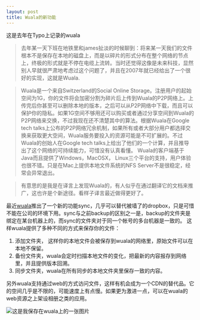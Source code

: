 ```yaml
---
layout: post
title: Wuala的新功能
---
```


这是去年在Typo上记录的wuala
>去年某一天下班在地铁里和james扯淡的时候聊到：将来某一天我们的文件根本不是保存在本地的磁盘上，而是以碎片的形式分布在整个网络的节点上，终极的形式就是不停在电缆上流转。当时还觉得这像是未来科技，显然别人早就很严肃地考虑过这个问题了，并且在2007年就已经给出了一个很好的实现，这就是Wuala.

<!-- more -->

>Wuala是一个来自Switzerland的Social Online Storage。注册用户的起始空间为1G，你的文件将会加密分割为碎片后上传到Wuala的P2P网络上。上传完后你甚至可以删除本地的版本，之后可以从P2P网络中下载，而且可以保护你的隐私。如果1G空间不够用还可以购买或者通过分享空间到Wuala的P2P网络来交换，不过我现在还不清楚其中的算法。根据Wuala在Google tech talks上公布的P2P网络冗余机制，如果所有或者大部分用户都选择交换来获取更大空间，Wuala服务要投入的资源可能是不可扩展的。不过Wuala的创始人在Google tech talks上给出了他们的一个计算，并且推导出了这个网络的可持续能力，可惜没有认真看懂。
>Wuala的客户端基于Java而且提供了Windows，MacOSX， Linux三个平台的支持，用户体验也很不错。只是在Mac上提供本地文件系统的NFS Server不是很稳定，经常会异常退出。

>有意思的是我是在译言上发现Wuala的，有人似乎在通过翻译它的文档来推广，这也许是个新途径。看样子译言最近做得更好了。

最近[wuala]推出了一个新的功能sync，几乎可以替代被墙了的dropbox，只是可惜不能在公司的环境下用。sync与之前backup的区别之一是，backup的文件夹是绑定在某台机器上的，而sync的文件夹对于同一个帐号的多台机器是一致的。
这样wuala提供了多种不同的方式来保存你的文件：
1. 添加文件夹， 这样你的本地文件会被保存到wuala的网络里，原始文件可以在本地不保留。
2. 备份文件夹，wuala会定时扫描本地文件的变化，把最新的内容报存到网络里，并且提供版本回溯。
3. 同步文件夹，wuala在所有同步的本地文件夹里保存一致的内容。

另外wuala支持通过web的方式访问文件，这样有机会成为一个CDN的替代品。它的空间几乎是不限的，可能速度上有点慢。如果更为激进一点，可以在wuala的web资源之上架设相册之类的应用。

[wuala]: http://www.wuala.com
![这是我保存在wuala上的一张图片](http://www.wuala.com/api/preview/tdsparrow/public_sync/images/2010-08-26/wuala.png   "这是我保存在wuala上的一张图片")

